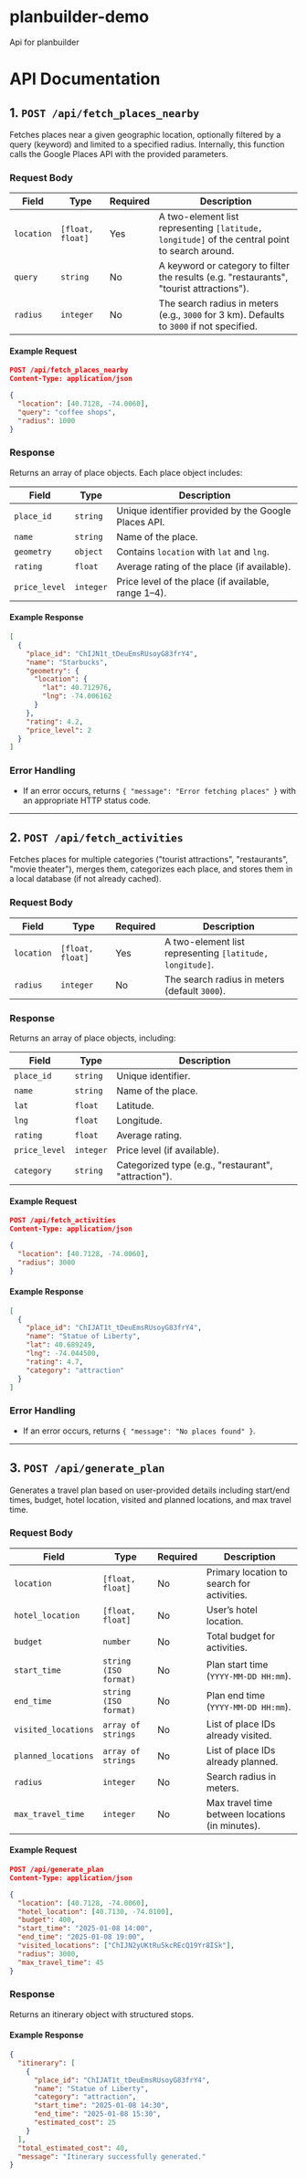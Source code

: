 # planbuilder-demo
Api for planbuilder

# API Documentation

## 1. `POST /api/fetch_places_nearby`

Fetches places near a given geographic location, optionally filtered by a query (keyword) and limited to a specified radius. Internally, this function calls the Google Places API with the provided parameters.

### Request Body

| Field     | Type      | Required | Description |
|-----------|-----------|----------|-------------|
| `location`| `[float, float]` | Yes      | A two-element list representing `[latitude, longitude]` of the central point to search around. |
| `query`   | `string`  | No       | A keyword or category to filter the results (e.g. "restaurants", "tourist attractions"). |
| `radius`  | `integer` | No       | The search radius in meters (e.g., `3000` for 3 km). Defaults to `3000` if not specified. |

#### Example Request

```json
POST /api/fetch_places_nearby
Content-Type: application/json

{
  "location": [40.7128, -74.0060],
  "query": "coffee shops",
  "radius": 1000
}
```

### Response

Returns an array of place objects. Each place object includes:

| Field        | Type     | Description |
|--------------|----------|-------------|
| `place_id`   | `string` | Unique identifier provided by the Google Places API. |
| `name`       | `string` | Name of the place. |
| `geometry`   | `object` | Contains `location` with `lat` and `lng`. |
| `rating`     | `float`  | Average rating of the place (if available). |
| `price_level`| `integer`| Price level of the place (if available, range 1–4). |

#### Example Response

```json
[
  {
    "place_id": "ChIJN1t_tDeuEmsRUsoyG83frY4",
    "name": "Starbucks",
    "geometry": {
      "location": {
        "lat": 40.712976,
        "lng": -74.006162
      }
    },
    "rating": 4.2,
    "price_level": 2
  }
]
```

### Error Handling

- If an error occurs, returns `{ "message": "Error fetching places" }` with an appropriate HTTP status code.

---

## 2. `POST /api/fetch_activities`

Fetches places for multiple categories ("tourist attractions", "restaurants", "movie theater"), merges them, categorizes each place, and stores them in a local database (if not already cached).

### Request Body

| Field       | Type             | Required | Description |
|-------------|------------------|----------|-------------|
| `location`  | `[float, float]` | Yes      | A two-element list representing `[latitude, longitude]`. |
| `radius`    | `integer`        | No       | The search radius in meters (default `3000`). |

### Response

Returns an array of place objects, including:

| Field         | Type      | Description |
|---------------|-----------|-------------|
| `place_id`    | `string`  | Unique identifier. |
| `name`        | `string`  | Name of the place. |
| `lat`         | `float`   | Latitude. |
| `lng`         | `float`   | Longitude. |
| `rating`      | `float`   | Average rating. |
| `price_level` | `integer` | Price level (if available). |
| `category`    | `string`  | Categorized type (e.g., "restaurant", "attraction"). |

#### Example Request

```json
POST /api/fetch_activities
Content-Type: application/json

{
  "location": [40.7128, -74.0060],
  "radius": 3000
}
```

#### Example Response

```json
[
  {
    "place_id": "ChIJAT1t_tDeuEmsRUsoyG83frY4",
    "name": "Statue of Liberty",
    "lat": 40.689249,
    "lng": -74.044500,
    "rating": 4.7,
    "category": "attraction"
  }
]
```

### Error Handling

- If an error occurs, returns `{ "message": "No places found" }`.

---

## 3. `POST /api/generate_plan`

Generates a travel plan based on user-provided details including start/end times, budget, hotel location, visited and planned locations, and max travel time.

### Request Body

| Field                | Type                   | Required | Description |
|----------------------|------------------------|----------|-------------|
| `location`           | `[float, float]`       | No       | Primary location to search for activities. |
| `hotel_location`     | `[float, float]`       | No       | User’s hotel location. |
| `budget`             | `number`               | No       | Total budget for activities. |
| `start_time`         | `string (ISO format)`  | No       | Plan start time (`YYYY-MM-DD HH:mm`). |
| `end_time`           | `string (ISO format)`  | No       | Plan end time (`YYYY-MM-DD HH:mm`). |
| `visited_locations`  | `array of strings`     | No       | List of place IDs already visited. |
| `planned_locations`  | `array of strings`     | No       | List of place IDs already planned. |
| `radius`             | `integer`              | No       | Search radius in meters. |
| `max_travel_time`    | `integer`              | No       | Max travel time between locations (in minutes). |

#### Example Request

```json
POST /api/generate_plan
Content-Type: application/json

{
  "location": [40.7128, -74.0060],
  "hotel_location": [40.7130, -74.0100],
  "budget": 400,
  "start_time": "2025-01-08 14:00",
  "end_time": "2025-01-08 19:00",
  "visited_locations": ["ChIJN2yUKtRu5kcREcQ19Yr8ISk"],
  "radius": 3000,
  "max_travel_time": 45
}
```

### Response

Returns an itinerary object with structured stops.

#### Example Response

```json
{
  "itinerary": [
    {
      "place_id": "ChIJAT1t_tDeuEmsRUsoyG83frY4",
      "name": "Statue of Liberty",
      "category": "attraction",
      "start_time": "2025-01-08 14:30",
      "end_time": "2025-01-08 15:30",
      "estimated_cost": 25
    }
  ],
  "total_estimated_cost": 40,
  "message": "Itinerary successfully generated."
}
```
